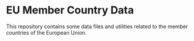 # EU Member Country Data

This repository contains some data files and utilities related to the member
countries of the European Union.

